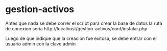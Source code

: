 # gestion-activos
Antes que nada se debe correr el script para crear la base de datos
la ruta de conexion seria http://localhost/gestion-activos/conf/instalar.php

Luego de que indique que la creacion fue exitosa, se debe entrar con el usuario
admin con la clave admin

